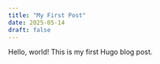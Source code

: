 ```yaml
---
title: "My First Post"
date: 2025-05-14
draft: false
---
```

Hello, world! This is my first Hugo blog post.

